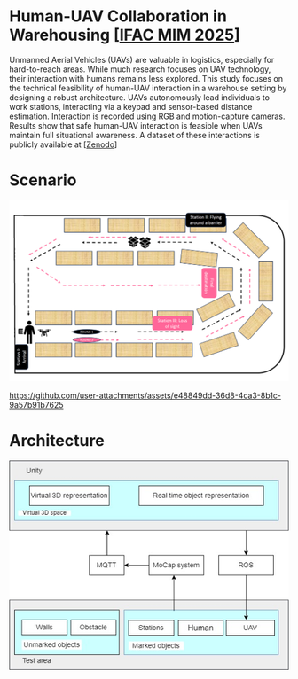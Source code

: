 # Human-UAV Collaboration in Warehousing [[IFAC MIM 2025](https://www.sciencedirect.com/science/article/pii/S2405896325011838?via%3Dihub)]

Unmanned Aerial Vehicles (UAVs) are valuable in logistics, especially for hard-to-reach areas. While much research focuses on UAV technology, their interaction with humans remains less explored. 
This study focuses on the technical feasibility of human-UAV interaction in a warehouse setting by designing a robust architecture. UAVs autonomously lead individuals to work stations, 
interacting via a keypad and sensor-based distance estimation. Interaction is recorded using RGB and motion-capture cameras. Results show that safe human-UAV interaction is feasible when UAVs 
maintain full situational awareness. A dataset of these interactions is publicly available at [[Zenodo](https://zenodo.org/records/14181589)]

# Scenario
<p align="center">
  <img src="media/scenario.png" width = "650" />  
</p>

https://github.com/user-attachments/assets/e48849dd-36d8-4ca3-8b1c-9a57b91b7625

# Architecture
<p align="center">
  <img src="media/architecture.jpg" width = "650" />  
</p>
